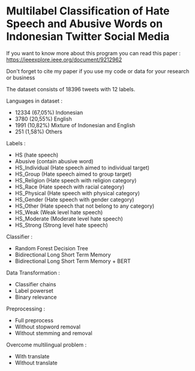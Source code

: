 # Multilabel Classification of Hate Speech and Abusive Words on Indonesian Twitter Social Media

If you want to know more about this program you can read this paper :
https://ieeexplore.ieee.org/document/9212962

Don't forget to cite my paper if you use my code or data for your research or business

The dataset consists of 18396 tweets with 12 labels.

Languages in dataset :
  - 12334 (67,05%) Indonesian
  - 3780 (20,55%) English
  - 1991 (10,82%) Mixture of Indonesian and English
  - 251 (1,58%) Others
  
Labels :
  - HS (hate speech)
  - Abusive (contain abusive word)
  - HS_Individual (Hate speech aimed to individual target)
  - HS_Group (Hate speech aimed to group target)
  - HS_Religion (Hate speech with religion category)
  - HS_Race (Hate speech with racial category)
  - HS_Physical (Hate speech with physical category)
  - HS_Gender (Hate speech with gender category)
  - HS_Other (Hate speech that not belong to any category)
  - HS_Weak (Weak level hate speech)
  - HS_Moderate (Moderate level hate speech)
  - HS_Strong (Strong level hate speech)

Classifier : 
  - Random Forest Decision Tree
  - Bidirectional Long Short Term Memory
  - Bidirectional Long Short Term Memory + BERT

Data Transformation :
  - Classifier chains
  - Label powerset
  - Binary relevance

Preprocessing :
  - Full preprocess
  - Without stopword removal
  - Without stemming and removal

Overcome multilingual problem :
  - With translate
  - Without translate
